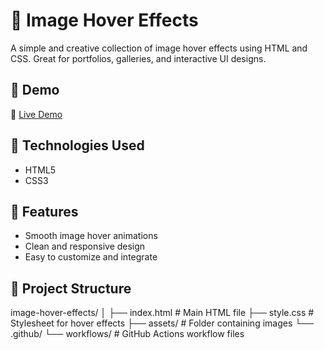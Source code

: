 
# 🎨 Image Hover Effects

A simple and creative collection of image hover effects using HTML and CSS. Great for portfolios, galleries, and interactive UI designs.

## 📸 Demo

🔗 [Live Demo](https://yourusername.github.io/image-hover-effects/)  


## 🧰 Technologies Used

- HTML5
- CSS3

## 🚀 Features

- Smooth image hover animations
- Clean and responsive design
- Easy to customize and integrate

## 📁 Project Structure

image-hover-effects/
│
├── index.html # Main HTML file
├── style.css # Stylesheet for hover effects
├── assets/ # Folder containing images
└── .github/
└── workflows/ # GitHub Actions workflow files
